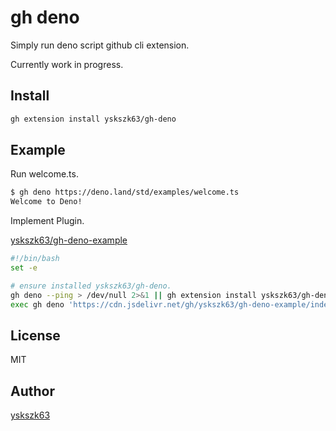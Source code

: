# gh deno

Simply run deno script github cli extension.

Currently work in progress.

## Install

```bash
gh extension install yskszk63/gh-deno
```

## Example

Run welcome.ts.

```bash
$ gh deno https://deno.land/std/examples/welcome.ts
Welcome to Deno!
```

Implement Plugin.

[yskszk63/gh-deno-example](https://github.com/yskszk63/gh-deno-example)

```bash
#!/bin/bash
set -e

# ensure installed yskszk63/gh-deno.
gh deno --ping > /dev/null 2>&1 || gh extension install yskszk63/gh-deno
exec gh deno 'https://cdn.jsdelivr.net/gh/yskszk63/gh-deno-example/index.ts'
```

## License

MIT

## Author

[yskszk63](https://github.com/yskszk63)
